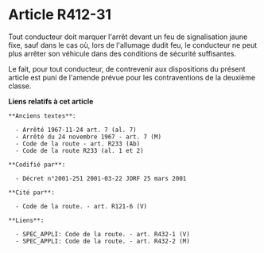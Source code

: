 # Article R412-31

Tout conducteur doit marquer l'arrêt devant un feu de signalisation jaune fixe, sauf dans le cas où, lors de l'allumage dudit
feu, le conducteur ne peut plus arrêter son véhicule dans des conditions de sécurité suffisantes.

Le fait, pour tout conducteur, de contrevenir aux dispositions du présent article est puni de l'amende prévue pour les
contraventions de la deuxième classe.

**Liens relatifs à cet article**

	**Anciens textes**:

	  - Arrêté 1967-11-24 art. 7 (al. 7)
	  - Arrêté du 24 novembre 1967 - art. 7 (M)
	  - Code de la route - art. R233 (Ab)
	  - Code de la route R233 (al. 1 et 2)

	**Codifié par**:

	  - Décret n°2001-251 2001-03-22 JORF 25 mars 2001

	**Cité par**:

	  - Code de la route. - art. R121-6 (V)

	**Liens**:

	  - SPEC_APPLI: Code de la route. - art. R432-1 (V)
	  - SPEC_APPLI: Code de la route. - art. R432-2 (M)
